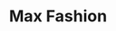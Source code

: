 ---
title: "Max Fashion"
url: /ahmedabad/max-fashion-ahmedabad-palanpur-state-highway-sh41/
shop: Kleidung
---